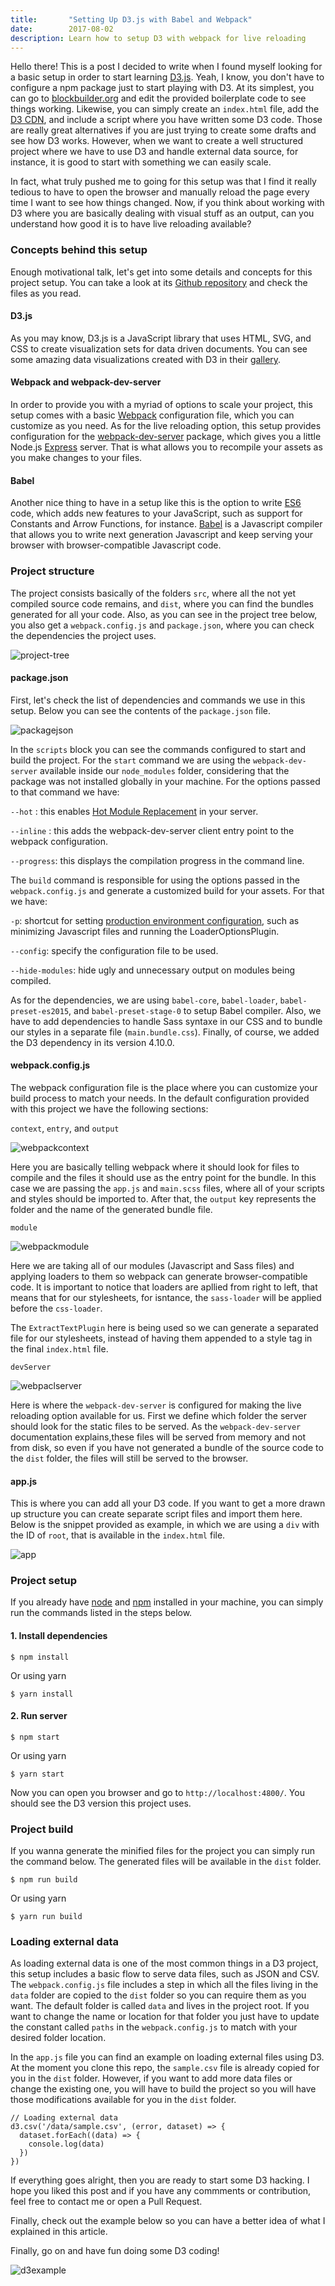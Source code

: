 ```yaml
---
title:       "Setting Up D3.js with Babel and Webpack"
date:        2017-08-02
description: Learn how to setup D3 with webpack for live reloading
---
```


Hello there! This is a post I decided to write when I found myself looking for a basic setup in order to start learning [D3.js](https://d3js.org/). Yeah, I know, you don't have to configure a npm package just to start playing with D3. At its simplest, you can go to [blockbuilder.org](http://blockbuilder.org/) and edit the provided boilerplate code to see things working. Likewise, you can simply create an `index.html` file, add the [D3 CDN](https://cdnjs.com/libraries/d3), and include a script where you have written some D3 code. Those are really great alternatives if you are just trying to create some drafts and see how D3 works. However, when we want to create a well structured project where we have to use D3 and handle external data source, for instance, it is good to start with something we can easily scale.

In fact, what truly pushed me to going for this setup was that I find it really tedious to have to open the browser and manually reload the page every time I want to see how things changed. Now, if you think about working with D3 where you are basically dealing with visual stuff as an output, can you understand how good it is to have live reloading available?

### Concepts behind this setup

Enough motivational talk, let's get into some details and concepts for this project setup. You can take a look at its [Github repository](https://github.com/willamesoares/learn-d3) and check the files as you read.

#### D3.js
As you may know, D3.js is a JavaScript library that uses HTML, SVG, and CSS to create visualization sets for data driven documents. You can see some amazing data visualizations created with D3 in their [gallery](https://github.com/d3/d3/wiki/Gallery).

#### Webpack and webpack-dev-server
In order to provide you with a myriad of options to scale your project, this setup comes with a basic [Webpack](https://webpack.js.org/) configuration file, which you can customize as you need.
As for the live reloading option, this setup provides configuration for the [webpack-dev-server](https://webpack.github.io/docs/webpack-dev-server.html) package, which gives you a little Node.js [Express](http://expressjs.com/) server. That is what allows you to recompile your assets as you make changes to your files.

#### Babel
Another nice thing to have in a setup like this is the option to write [ES6](http://es6-features.org/#Constants) code, which adds new features to your JavaScript, such as support for Constants and Arrow Functions, for instance.
[Babel](https://babeljs.io/) is a Javascript compiler that allows you to write next generation Javascript and keep serving your browser with browser-compatible Javascript code.

### Project structure
The project consists basically of the folders `src`, where all the not yet compiled source code remains, and `dist`, where you can find the bundles generated for all your code. Also, as you can see in the project tree below, you also get a `webpack.config.js` and `package.json`, where you can check the dependencies the project uses.

![project-tree](./project-tree.png)

#### package.json
First, let's check the list of dependencies and commands we use in this setup. Below you can see the contents of the `package.json` file.

![packagejson](packagejson.png)

In the `scripts` block you can see the commands configured to start and build the project. For the `start` command we are using the `webpack-dev-server` available inside our `node_modules` folder, considering that the package was not installed globally in your machine. For the options passed to that command we have:

`--hot`     : this enables [Hot Module Replacement](https://webpack.github.io/docs/webpack-dev-server.html#hot-module-replacement-with-inline-mode-on-cli) in your server.

`--inline`  : this adds the webpack-dev-server client entry point to the webpack configuration.

`--progress`:  this displays the compilation progress in the command line.

The `build` command is responsible for using the options passed in the `webpack.config.js` and generate a customized build for your assets. For that we have:

`-p`: shortcut for setting [production environment configuration](https://webpack.js.org/guides/production/), such as minimizing Javascript files and running the LoaderOptionsPlugin.

`--config`: specify the configuration file to be used.

`--hide-modules`: hide ugly and unnecessary output on modules being compiled.

As for the dependencies, we are using `babel-core`, `babel-loader`, `babel-preset-es2015`, and `babel-preset-stage-0` to setup Babel compiler. Also, we have to add dependencies to handle Sass syntaxe in our CSS and to bundle our styles in a separate file (`main.bundle.css`). Finally, of course, we added the D3 dependency in its version 4.10.0.

#### webpack.config.js
The webpack configuration file is the place where you can customize your build process to match your needs. In the default configuration provided with this project we have the following sections:

`context`, `entry`, and `output`

![webpackcontext](webpackcontext.png)

 Here you are basically telling webpack where it should look for files to compile and the files it should use as the entry point for the bundle. In this case we are passing the `app.js` and `main.scss` files, where all of your scripts and styles should be imported to. After that, the `output` key represents the folder and the name of the generated bundle file.

`module`

![webpackmodule](webpackmodule.png)

 Here we are taking all of our modules (Javascript and Sass files) and applying loaders to them so webpack can generate browser-compatible code. It is important to notice that loaders are apllied from right to left, that means that for our stylesheets, for isntance, the `sass-loader` will be applied before the `css-loader`.

 The `ExtractTextPlugin` here is being used so we can generate a separated file for our stylesheets, instead of having them appended to a style tag in the final `index.html` file.

`devServer`

![webpaclserver](webpackdevserver.png)

 Here is where the  `webpack-dev-server` is configured for making the live reloading option available for us. First we define which folder the server should look for the static files to be served. As the `webpack-dev-server` documentation explains,these files will be served from memory and not from disk, so even if you have not generated a bundle of the source code to the `dist` folder, the files will still be served to the browser.

#### app.js
This is where you can add all your D3 code. If you want to get a more drawn up structure you can create separate script files and import them here. Below is the snippet provided as example, in which we are using a `div` with the ID of `root`, that is available in the `index.html` file.

![app](appjs.png)

### Project setup
If you already have [node](https://nodejs.org/en/) and [npm](https://www.npmjs.com/get-npm?utm_source=house&utm_medium=homepage&utm_campaign=free%20orgs&utm_term=Install%20npm) installed in your machine, you can simply run the commands listed in the steps below.

#### 1. Install dependencies
```
$ npm install
```
Or using yarn
```
$ yarn install
```

#### 2. Run server
```
$ npm start
```
Or using yarn
```
$ yarn start
```

Now you can open you browser and go to `http://localhost:4800/`. You should see the D3 version this project uses.

### Project build

If you wanna generate the minified files for the project you can simply run the command below. The generated files will be available in the `dist` folder.

```
$ npm run build
```
Or using yarn
```
$ yarn run build
```

### Loading external data
As loading external data is one of the most common things in a D3 project, this setup includes a basic flow to serve data files, such as JSON and CSV.
The `webpack.config.js` file includes a step in which all the files living in the `data` folder are copied to the `dist` folder so you can require them as you want. The default folder is called `data` and lives in the project root. If you want to change the name or location for that folder you just have to update the constant called `paths` in the `webpack.config.js` to match with your desired folder location.

In the `app.js` file you can find an example on loading external files using D3. At the moment you clone this repo, the `sample.csv` file is already copied for you in the `dist` folder. However, if you want to add more data files or change the existing one, you will have to build the project so you will have those modifications available for you in the `dist` folder.

```
// Loading external data
d3.csv('/data/sample.csv', (error, dataset) => {
  dataset.forEach((data) => {
    console.log(data)
  })
})
```

If everything goes alright, then you are ready to start some D3 hacking. I hope you liked this post and if you have any commments or contribution, feel free to contact me or open a Pull Request.

Finally, check out the example below so you can have a better idea of what I explained in this article.

Finally, go on and have fun doing some D3 coding!

![d3example](d3example.gif)
